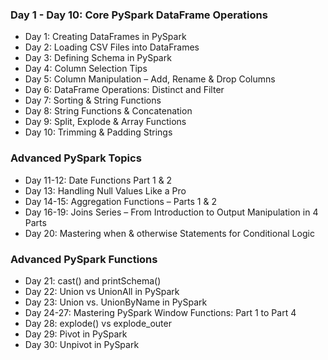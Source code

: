 ### Day 1 - Day 10: Core PySpark DataFrame Operations
+ Day 1: Creating DataFrames in PySpark
+ Day 2: Loading CSV Files into DataFrames
+ Day 3: Defining Schema in PySpark
+ Day 4: Column Selection Tips
+ Day 5: Column Manipulation – Add, Rename & Drop Columns
+ Day 6: DataFrame Operations: Distinct and Filter
+ Day 7: Sorting & String Functions
+ Day 8: String Functions & Concatenation
+ Day 9: Split, Explode & Array Functions
+ Day 10: Trimming & Padding Strings

### Advanced PySpark Topics
+ Day 11-12: Date Functions Part 1 & 2
+ Day 13: Handling Null Values Like a Pro
+ Day 14-15: Aggregation Functions – Parts 1 & 2
+ Day 16-19: Joins Series – From Introduction to Output Manipulation in 4 Parts
+ Day 20: Mastering when & otherwise Statements for Conditional Logic

### Advanced PySpark Functions
+ Day 21: cast() and printSchema()
+ Day 22: Union vs UnionAll in PySpark
+ Day 23: Union vs. UnionByName in PySpark
+ Day 24-27: Mastering PySpark Window Functions: Part 1 to Part 4
+ Day 28: explode() vs explode_outer
+ Day 29: Pivot in PySpark
+ Day 30: Unpivot in PySpark
